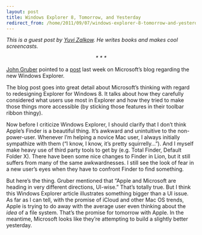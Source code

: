 ```yaml
---
layout: post
title: Windows Explorer 8, Tomorrow, and Yesterday
redirect_from: /home/2011/09/07/windows-explorer-8-tomorrow-and-yesterday/index.html
---
```

<p><em>This is a guest post by <a href="http://yuvizalkow.com/">Yuvi Zalkow</a>. He writes books and makes cool screencasts.</em>
<p style="text-align: center;"><em>* * *</em></p>
<p><a href="http://daringfireball.net/linked/2011/08/31/windows-8">John Gruber</a> pointed to a <a href="http://blogs.msdn.com/b/b8/archive/2011/08/26/improvements-in-windows-explorer.aspx">post</a> last week on Microsoft’s blog regarding the new Windows Explorer.</p>
<p>The blog post goes into great detail about Microsoft’s thinking with regard to redesigning Explorer for Windows 8. It talks about how they carefully considered what users use most in Explorer and how they tried to make those things more accessible (by sticking those features in their toolbar ribbon thingy).</p>
<p>Now before I criticize Windows Explorer, I should clarify that I don’t think Apple’s Finder is a beautiful thing. It’s awkward and unintuitive to the non-power-user. Whenever I’m helping a novice Mac user, I always initially sympathize with them (“I know, I know, it’s pretty squirrelly…”). And I myself make heavy use of third party tools to get by (e.g. Total Finder, Default Folder X). There have been some nice changes to Finder in Lion, but it still suffers from many of the same awkwardnesses. I still see the look of fear in a new user’s eyes when they have to confront Finder to find something.</p>
<p>But here’s the thing. Gruber mentioned that “Apple and Microsoft are heading in very different directions, UI-wise.” That’s totally true. But I think this Windows Explorer article illustrates something bigger than a UI issue. As far as I can tell, with the promise of iCloud and other Mac OS trends, Apple is trying to do away with the average user even thinking about the <em>idea</em> of a file system. That’s the promise for tomorrow with Apple. In the meantime, Microsoft looks like they’re attempting to build a slightly better yesterday.</p>
